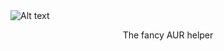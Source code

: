 
<img title="a title" alt="Alt text" src="/images/ascii.svg">
<p align="center">
The fancy AUR helper
</p>
